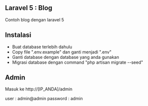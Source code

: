 ## Laravel 5 : Blog
Contoh blog dengan laravel 5
## Instalasi
- Buat database terlebih dahulu
- Copy file ".env.example" dan ganti menjadi ".env"
- Ganti database dengan database yang anda gunakan
- Migrasi database dengan command "php artisan migrate --seed"

## Admin
Masuk ke http://[IP_ANDA]/admin

user : admin@admin
password : admin